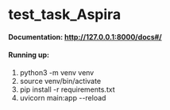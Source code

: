 # test_task_Aspira
#### Documentation: http://127.0.0.1:8000/docs#/
#### Running up: 
1. python3 -m venv venv
2. source venv/bin/activate
3. pip install -r requirements.txt
4. uvicorn main:app --reload
